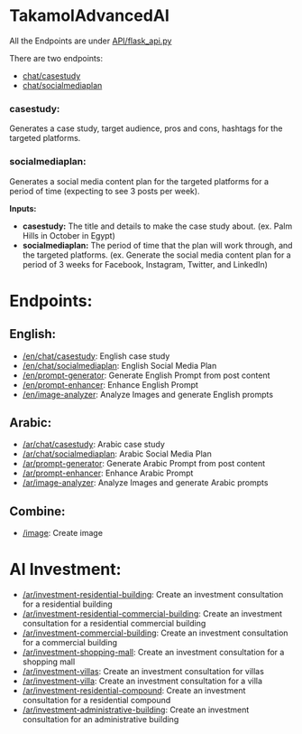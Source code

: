 # TakamolAdvancedAI

All the Endpoints are under [API/flask_api.py](API/flask_api.py)

There are two endpoints:
- [chat/casestudy](#en/chat/casestudy)
- [chat/socialmediaplan](#en/chat/socialmediaplan)

### casestudy: 
Generates a case study, target audience, pros and cons, hashtags for the targeted platforms.

### socialmediaplan: 
Generates a social media content plan for the targeted platforms for a period of time (expecting to see 3 posts per week).

**Inputs:**
- **casestudy:** The title and details to make the case study about. (ex. Palm Hills in October in Egypt)
- **socialmediaplan:** The period of time that the plan will work through, and the targeted platforms. (ex. Generate the social media content plan for a period of 3 weeks for Facebook, Instagram, Twitter, and LinkedIn)

# Endpoints:

## English:
- [/en/chat/casestudy](#en/chat/casestudy): English case study
- [/en/chat/socialmediaplan](#en/chat/socialmediaplan): English Social Media Plan
- [/en/prompt-generator](#en/prompt-generator): Generate English Prompt from post content
- [/en/prompt-enhancer](#en/prompt-enhancer): Enhance English Prompt
- [/en/image-analyzer](#en/image-analyzer): Analyze Images and generate English prompts

## Arabic:
- [/ar/chat/casestudy](#ar/chat/casestudy): Arabic case study
- [/ar/chat/socialmediaplan](#ar/chat/socialmediaplan): Arabic Social Media Plan
- [/ar/prompt-generator](#ar/prompt-generator): Generate Arabic Prompt from post content
- [/ar/prompt-enhancer](#ar/prompt-enhancer): Enhance Arabic Prompt
- [/ar/image-analyzer](#ar/image-analyzer): Analyze Images and generate Arabic prompts

## Combine:
- [/image](#image): Create image

# AI Investment:
- [/ar/investment-residential-building](#ar/investment-residential-building): Create an investment consultation for a residential building
- [/ar/investment-residential-commercial-building](#ar/investment-residential-commercial-building): Create an investment consultation for a residential commercial building
- [/ar/investment-commercial-building](#ar/investment-commercial-building): Create an investment consultation for a commercial building
- [/ar/investment-shopping-mall](#ar/investment-shopping-mall): Create an investment consultation for a shopping mall
- [/ar/investment-villas](#ar/investment-villas): Create an investment consultation for villas
- [/ar/investment-villa](#ar/investment-villa): Create an investment consultation for a villa
- [/ar/investment-residential-compound](#ar/investment-residential-compound): Create an investment consultation for a residential compound
- [/ar/investment-administrative-building](#ar/investment-administrative-building): Create an investment consultation for an administrative building
